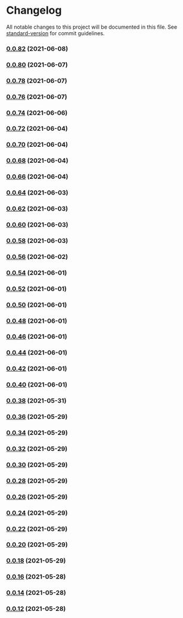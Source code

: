 # Changelog

All notable changes to this project will be documented in this file. See [standard-version](https://github.com/conventional-changelog/standard-version) for commit guidelines.

### [0.0.82](https://github.com/ergoplatform/ergo-dex-sdk-js/compare/v0.0.80...v0.0.82) (2021-06-08)

### [0.0.80](https://github.com/ergoplatform/ergo-dex-sdk-js/compare/v0.0.78...v0.0.80) (2021-06-07)

### [0.0.78](https://github.com/ergoplatform/ergo-dex-sdk-js/compare/v0.0.76...v0.0.78) (2021-06-07)

### [0.0.76](https://github.com/ergoplatform/ergo-dex-sdk-js/compare/v0.0.74...v0.0.76) (2021-06-07)

### [0.0.74](https://github.com/ergoplatform/ergo-dex-sdk-js/compare/v0.0.72...v0.0.74) (2021-06-06)

### [0.0.72](https://github.com/ergoplatform/ergo-dex-sdk-js/compare/v0.0.70...v0.0.72) (2021-06-04)

### [0.0.70](https://github.com/ergoplatform/ergo-dex-sdk-js/compare/v0.0.68...v0.0.70) (2021-06-04)

### [0.0.68](https://github.com/ergoplatform/ergo-dex-sdk-js/compare/v0.0.66...v0.0.68) (2021-06-04)

### [0.0.66](https://github.com/ergoplatform/ergo-dex-sdk-js/compare/v0.0.64...v0.0.66) (2021-06-04)

### [0.0.64](https://github.com/ergoplatform/ergo-dex-sdk-js/compare/v0.0.62...v0.0.64) (2021-06-03)

### [0.0.62](https://github.com/ergoplatform/ergo-dex-sdk-js/compare/v0.0.60...v0.0.62) (2021-06-03)

### [0.0.60](https://github.com/ergoplatform/ergo-dex-sdk-js/compare/v0.0.58...v0.0.60) (2021-06-03)

### [0.0.58](https://github.com/ergoplatform/ergo-dex-sdk-js/compare/v0.0.56...v0.0.58) (2021-06-03)

### [0.0.56](https://github.com/ergoplatform/ergo-dex-sdk-js/compare/v0.0.54...v0.0.56) (2021-06-02)

### [0.0.54](https://github.com/ergoplatform/ergo-dex-sdk-js/compare/v0.0.52...v0.0.54) (2021-06-01)

### [0.0.52](https://github.com/ergoplatform/ergo-dex-sdk-js/compare/v0.0.50...v0.0.52) (2021-06-01)

### [0.0.50](https://github.com/ergoplatform/ergo-dex-sdk-js/compare/v0.0.48...v0.0.50) (2021-06-01)

### [0.0.48](https://github.com/ergoplatform/ergo-dex-sdk-js/compare/v0.0.46...v0.0.48) (2021-06-01)

### [0.0.46](https://github.com/ergoplatform/ergo-dex-sdk-js/compare/v0.0.44...v0.0.46) (2021-06-01)

### [0.0.44](https://github.com/ergoplatform/ergo-dex-sdk-js/compare/v0.0.42...v0.0.44) (2021-06-01)

### [0.0.42](https://github.com/ergoplatform/ergo-dex-sdk-js/compare/v0.0.40...v0.0.42) (2021-06-01)

### [0.0.40](https://github.com/ergoplatform/ergo-dex-sdk-js/compare/v0.0.38...v0.0.40) (2021-06-01)

### [0.0.38](https://github.com/ergoplatform/ergo-dex-sdk-js/compare/v0.0.36...v0.0.38) (2021-05-31)

### [0.0.36](https://github.com/ergoplatform/ergo-dex-sdk-js/compare/v0.0.34...v0.0.36) (2021-05-29)

### [0.0.34](https://github.com/ergoplatform/ergo-dex-sdk-js/compare/v0.0.32...v0.0.34) (2021-05-29)

### [0.0.32](https://github.com/ergoplatform/ergo-dex-sdk-js/compare/v0.0.30...v0.0.32) (2021-05-29)

### [0.0.30](https://github.com/ergoplatform/ergo-dex-sdk-js/compare/v0.0.28...v0.0.30) (2021-05-29)

### [0.0.28](https://github.com/ergoplatform/ergo-dex-sdk-js/compare/v0.0.26...v0.0.28) (2021-05-29)

### [0.0.26](https://github.com/ergoplatform/ergo-dex-sdk-js/compare/v0.0.24...v0.0.26) (2021-05-29)

### [0.0.24](https://github.com/ergoplatform/ergo-dex-sdk-js/compare/v0.0.22...v0.0.24) (2021-05-29)

### [0.0.22](https://github.com/ergoplatform/ergo-dex-sdk-js/compare/v0.0.20...v0.0.22) (2021-05-29)

### [0.0.20](https://github.com/ergoplatform/ergo-dex-sdk-js/compare/v0.0.18...v0.0.20) (2021-05-29)

### [0.0.18](https://github.com/ergoplatform/ergo-dex-sdk-js/compare/v0.0.16...v0.0.18) (2021-05-29)

### [0.0.16](https://github.com/ergoplatform/ergo-dex-sdk-js/compare/v0.0.14...v0.0.16) (2021-05-28)

### [0.0.14](https://github.com/ergoplatform/ergo-dex-sdk-js/compare/v0.0.12...v0.0.14) (2021-05-28)

### [0.0.12](https://github.com/ergoplatform/ergo-dex-sdk-js/compare/v0.0.10...v0.0.12) (2021-05-28)
